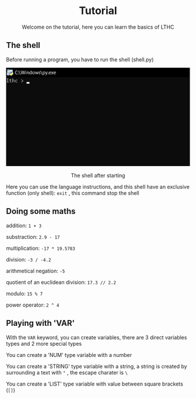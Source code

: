<div align="center">

# Tutorial

Welcome on the tutorial, here you can learn the basics of LTHC

<div align="left">

## The shell

Before running a program, you have to run the shell (shell.py)

<div align="center">
<img src="./images/shell_default.png">

The shell after starting

<div align="left">

Here you can use the language instructions, and this shell have an exclusive function (only shell): ``exit`` , this command stop the shell

## Doing some maths

addition:       ``1 + 3``

substraction:   ``2.9 - 17``

multiplication: ``-17 * 19.5783``

division:       ``-3 / -4.2``


arithmetical negation:             ``-5``

quotient of an euclidean division: ``17.3 // 2.2``

modulo:                            ``15 % 7``

power operator:                    ``2 ^ 4``

## Playing with 'VAR'

With the ``VAR`` keyword, you can create variables, there are 3 direct variables types and 2 more special types

You can create a 'NUM' type variable with a number

You can create a 'STRING' type variable with a string, a string is created by surrounding a text with ``"`` , the escape charater is ``\``

You can create a 'LIST' type variable with value between square brackets (``[]``)
